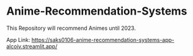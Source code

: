 # Anime-Recommendation-Systems
This Repository will recommend Animes until 2023.

App Link: https://saks0106-anime-recommendation-systems-app-alcoiv.streamlit.app/
